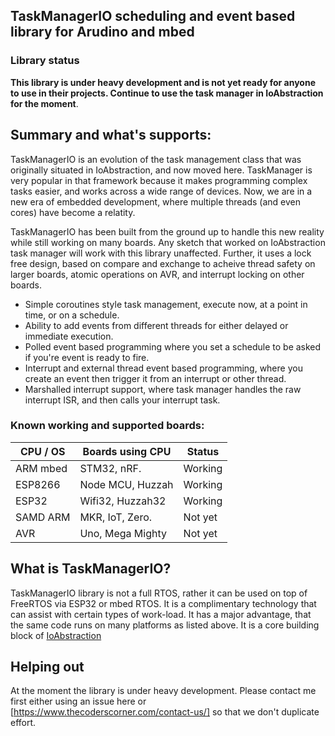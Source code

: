 ## TaskManagerIO scheduling and event based library for Arudino and mbed

### Library status

**This library is under heavy development and is not yet ready for anyone to use in their projects. Continue to use the task manager in IoAbstraction for the moment**. 

## Summary and what's supports:

TaskManagerIO is an evolution of the task management class that was originally situated in IoAbstraction, and now moved here. TaskManager is very popular in that framework because it makes programming complex tasks easier, and works across a wide range of devices. Now, we are in a new era of embedded development, where multiple threads (and even cores) have become a relatity. 

TaskManagerIO has been built from the ground up to handle this new reality while still working on many boards. Any sketch that worked on IoAbstraction task manager will work with this library unaffected. Further, it uses a lock free design, based on compare and exchange to acheive thread safety on larger boards,   atomic operations on AVR, and interrupt locking on other boards.

* Simple coroutines style task management, execute now, at a point in time, or on a schedule.
* Ability to add events from different threads for either delayed or immediate execution. 
* Polled event based programming where you set a schedule to be asked if you're event is ready to fire.
* Interrupt and external thread event based programming, where you create an event then trigger it from an interrupt or other thread.
* Marshalled interrupt support, where task manager handles the raw interrupt ISR, and then calls your interrupt task.

### Known working and supported boards:

| CPU / OS  | Boards using CPU  | Status  |
| --------- | ----------------- | ------- |
| ARM mbed  | STM32, nRF.       | Working |
| ESP8266   | Node MCU, Huzzah  | Working |
| ESP32     | Wifi32, Huzzah32  | Working |
| SAMD ARM  | MKR, IoT, Zero.   | Not yet |
| AVR       | Uno, Mega Mighty  | Not yet |


## What is TaskManagerIO?

TaskManagerIO library is not a full RTOS, rather it can be used on top of FreeRTOS via ESP32 or mbed RTOS. It is a complimentary technology that can assist with certain types of work-load. It has a major advantage, that the same code runs on many platforms as listed above. It is a core building block of [IoAbstraction](https://github.com/davetcc/IoAbstraction)

## Helping out

At the moment the library is under heavy development. Please contact me first either using an issue here or [https://www.thecoderscorner.com/contact-us/] so that we don't duplicate effort.
 

